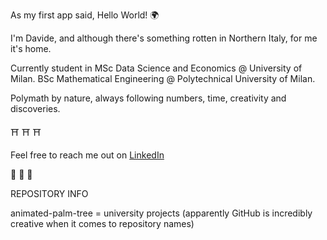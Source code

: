 As my first app said, Hello World! 	:earth_africa:

I'm Davide, and although there's something rotten in Northern Italy, for me it's home.

Currently student in MSc Data Science and Economics @ University of Milan.
BSc Mathematical Engineering @ Polytechnical University of Milan.

Polymath by nature, always following numbers, time, creativity and discoveries.

:shinto_shrine: :shinto_shrine: :shinto_shrine:

Feel free to reach me out on [LinkedIn](https://www.linkedin.com/in/davide-riva-85053a221)

:crescent_moon: :crescent_moon: :crescent_moon:

REPOSITORY INFO

animated-palm-tree = university projects (apparently GitHub is incredibly creative when it comes to repository names)
